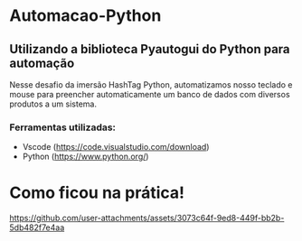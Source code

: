 ﻿# Automacao-Python
## Utilizando a biblioteca Pyautogui do Python para automação
Nesse desafio da imersão HashTag Python, automatizamos nosso teclado e mouse para preencher automaticamente um banco de dados com diversos produtos a um sistema.
### Ferramentas utilizadas:
- Vscode (https://code.visualstudio.com/download)
- Python (https://www.python.org/)

# Como ficou na prática!

https://github.com/user-attachments/assets/3073c64f-9ed8-449f-bb2b-5db482f7e4aa


